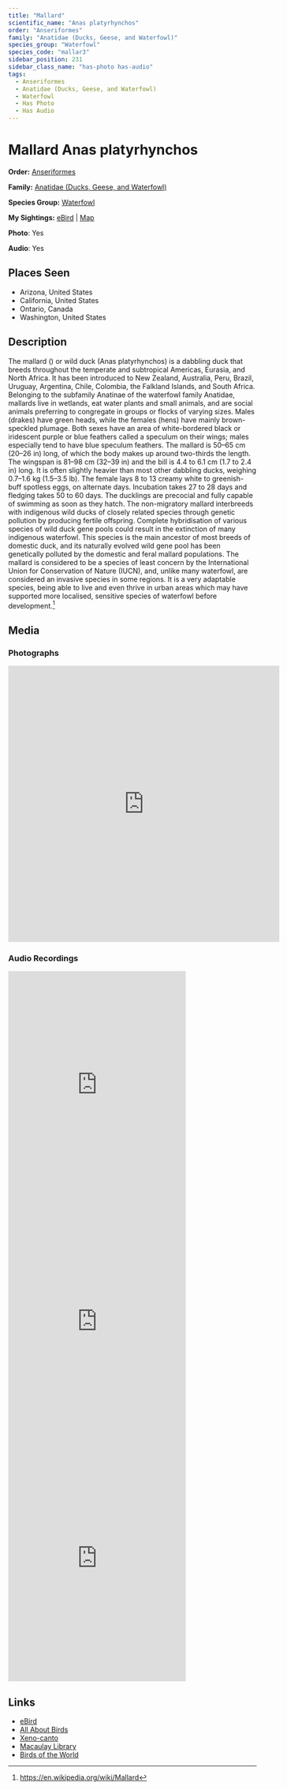 ```yaml
---
title: "Mallard"
scientific_name: "Anas platyrhynchos"
order: "Anseriformes"
family: "Anatidae (Ducks, Geese, and Waterfowl)"
species_group: "Waterfowl"
species_code: "mallar3"
sidebar_position: 231
sidebar_class_name: "has-photo has-audio"
tags: 
  - Anseriformes
  - Anatidae (Ducks, Geese, and Waterfowl)
  - Waterfowl
  - Has Photo
  - Has Audio
---
```


# Mallard <span className='sci_name'>Anas platyrhynchos</span>

**Order:** [Anseriformes](/tags/anseriformes)

**Family:** [Anatidae (Ducks, Geese, and Waterfowl)](/tags/anatidae-ducks-geese-and-waterfowl)

**Species Group:** [Waterfowl](/tags/waterfowl)

**My Sightings:** [eBird](https://ebird.org/lifelist?r=world&time=life&spp=mallar3) | [Map](/map?species_code=mallar3)

**Photo**: Yes 

**Audio**: Yes

## Places Seen

* Arizona, United States
* California, United States
* Ontario, Canada
* Washington, United States

## Description
The mallard () or wild duck (Anas platyrhynchos) is a dabbling duck that breeds throughout the temperate and subtropical Americas, Eurasia, and North Africa. It has been introduced to New Zealand, Australia, Peru, Brazil, Uruguay, Argentina, Chile, Colombia, the Falkland Islands, and South Africa. Belonging to the subfamily Anatinae of the waterfowl family Anatidae, mallards live in wetlands, eat water plants and small animals, and are social animals preferring to congregate in groups or flocks of varying sizes.
Males (drakes) have green heads, while the females (hens) have mainly brown-speckled plumage. Both sexes have an area of white-bordered black or iridescent purple or blue feathers called a speculum on their wings; males especially tend to have blue speculum feathers. The mallard is 50–65 cm (20–26 in) long, of which the body makes up around two-thirds the length. The wingspan is 81–98 cm (32–39 in) and the bill is 4.4 to 6.1 cm (1.7 to 2.4 in) long. It is often slightly heavier than most other dabbling ducks, weighing 0.7–1.6 kg (1.5–3.5 lb). 
The female lays 8 to 13 creamy white to greenish-buff spotless eggs, on alternate days. Incubation takes 27 to 28 days and fledging takes 50 to 60 days. The ducklings are precocial and fully capable of swimming as soon as they hatch.
The non-migratory mallard interbreeds with indigenous wild ducks of closely related species through genetic pollution by producing fertile offspring. Complete hybridisation of various species of wild duck gene pools could result in the extinction of many indigenous waterfowl. This species is the main ancestor of most breeds of domestic duck, and its naturally evolved wild gene pool has been genetically polluted by the domestic and feral mallard populations.
The mallard is considered to be a species of least concern by the International Union for Conservation of Nature (IUCN), and, unlike many waterfowl, are considered an invasive species in some regions. It is a very adaptable species, being able to live and even thrive in urban areas which may have supported more localised, sensitive species of waterfowl before development.[^1]

[^1]: https://en.wikipedia.org/wiki/Mallard

## Media
### Photographs
<iframe src="https://macaulaylibrary.org/asset/626996611/embed" width="550" height="560" frameborder="0" allowfullscreen></iframe>

### Audio Recordings
<iframe src="https://macaulaylibrary.org/asset/626557641/embed" width="360" height="480" frameborder="0" allowfullscreen></iframe>
<iframe src="https://macaulaylibrary.org/asset/626618132/embed" width="360" height="480" frameborder="0" allowfullscreen></iframe>
<iframe src="https://macaulaylibrary.org/asset/626617932/embed" width="360" height="480" frameborder="0" allowfullscreen></iframe>

## Links
* [eBird](https://ebird.org/species/mallar3) 
* [All About Birds](https://www.allaboutbirds.org/guide/mallar3) 
* [Xeno-canto](https://www.xeno-canto.org/species/anas-platyrhynchos) 
* [Macaulay Library](https://search.macaulaylibrary.org/catalog?taxonCode=mallar3&sort=rating_rank_desc)
* [Birds of the World](https://birdsoftheworld.org/bow/species/mallar3)
